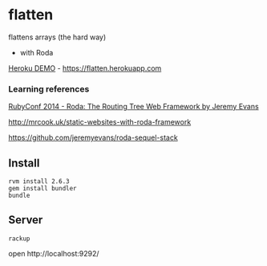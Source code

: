 # flatten
flattens arrays (the hard way)

- with Roda

[Heroku DEMO](https://flatten.herokuapp.com/) - https://flatten.herokuapp.com

### Learning references

[RubyConf 2014 - Roda: The Routing Tree Web Framework by Jeremy Evans](https://www.youtube.com/watch?v=W8zglFFFRMM)

http://mrcook.uk/static-websites-with-roda-framework

https://github.com/jeremyevans/roda-sequel-stack

## Install

```
rvm install 2.6.3
gem install bundler
bundle
```

## Server

`rackup`

open http://localhost:9292/
